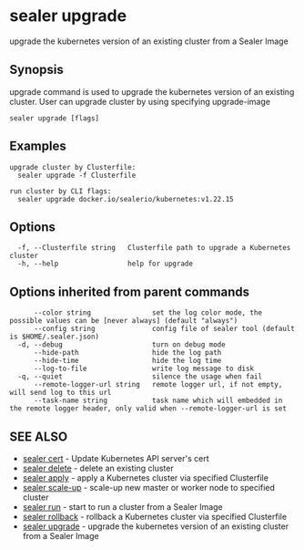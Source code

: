 # sealer upgrade

upgrade the kubernetes version of an existing cluster from a Sealer Image

## Synopsis

upgrade command is used to upgrade the kubernetes version of an existing cluster.
User can upgrade cluster by using specifying upgrade-image

```
sealer upgrade [flags]
```

## Examples

```
upgrade cluster by Clusterfile:
  sealer upgrade -f Clusterfile

run cluster by CLI flags:
  sealer upgrade docker.io/sealerio/kubernetes:v1.22.15

```

## Options

```
  -f, --Clusterfile string   Clusterfile path to upgrade a Kubernetes cluster
  -h, --help                 help for upgrade
```

## Options inherited from parent commands

```
      --color string               set the log color mode, the possible values can be [never always] (default "always")
      --config string              config file of sealer tool (default is $HOME/.sealer.json)
  -d, --debug                      turn on debug mode
      --hide-path                  hide the log path
      --hide-time                  hide the log time
      --log-to-file                write log message to disk
  -q, --quiet                      silence the usage when fail
      --remote-logger-url string   remote logger url, if not empty, will send log to this url
      --task-name string           task name which will embedded in the remote logger header, only valid when --remote-logger-url is set
```

## SEE ALSO

* [sealer cert](sealer_cert.md)     - Update Kubernetes API server's cert
* [sealer delete](sealer_delete.md)     - delete an existing cluster
* [sealer apply](sealer_apply.md)     - apply a Kubernetes cluster via specified Clusterfile
* [sealer scale-up](sealer_scale-up.md)     - scale-up new master or worker node to specified cluster
* [sealer run](sealer_run.md)     - start to run a cluster from a Sealer Image
* [sealer rollback](sealer_rollback.md)     - rollback a Kubernetes cluster via specified Clusterfile
* [sealer upgrade](sealer_upgrade.md)     - upgrade the kubernetes version of an existing cluster from a Sealer Image